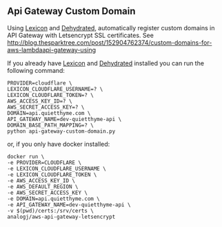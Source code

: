 ## Api Gateway Custom Domain


Using [Lexicon](https://github.com/AnalogJ/lexicon) and [Dehydrated](https://github.com/lukas2511/dehydrated), automatically register custom domains in API Gateway with Letsencrypt SSL certificates. See http://blog.thesparktree.com/post/152904762374/custom-domains-for-aws-lambdaapi-gateway-using

If you already have [Lexicon](https://github.com/AnalogJ/lexicon) and [Dehydrated](https://github.com/lukas2511/dehydrated) installed
you can run the following command:


	PROVIDER=cloudflare \
	LEXICON_CLOUDFLARE_USERNAME=? \
	LEXICON_CLOUDFLARE_TOKEN=? \
	AWS_ACCESS_KEY_ID=? \
	AWS_SECRET_ACCESS_KEY=? \
	DOMAIN=api.quietthyme.com \
	API_GATEWAY_NAME=dev-quietthyme-api \
	DOMAIN_BASE_PATH_MAPPING=? \
	python api-gateway-custom-domain.py


or, if you only have docker installed:

	docker run \
	-e PROVIDER=CLOUDFLARE \
	-e LEXICON_CLOUDFLARE_USERNAME \
	-e LEXICON_CLOUDFLARE_TOKEN \
	-e AWS_ACCESS_KEY_ID \
	-e AWS_DEFAULT_REGION \
	-e AWS_SECRET_ACCESS_KEY \
	-e DOMAIN=api.quietthyme.com \
	-e API_GATEWAY_NAME=dev-quietthyme-api \
	-v $(pwd)/certs:/srv/certs \
	analogj/aws-api-gateway-letsencrypt
